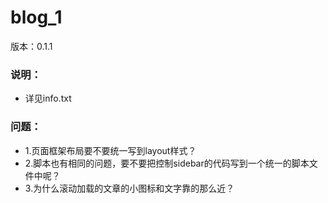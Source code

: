 # blog_1
版本：0.1.1

### 说明：
* 详见info.txt




### 问题：
* 1.页面框架布局要不要统一写到layout样式？
* 2.脚本也有相同的问题，要不要把控制sidebar的代码写到一个统一的脚本文件中呢？
* 3.为什么滚动加载的文章的小图标和文字靠的那么近？
